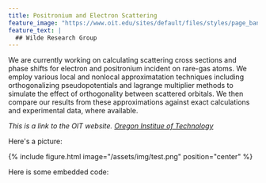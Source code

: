 ```yaml
---
title: Positronium and Electron Scattering
feature_image: "https://www.oit.edu/sites/default/files/styles/page_banner/public/2020-06/default-page-banner.png?h=10315cc0&itok=9yyqT75s"
feature_text: |
  ## Wilde Research Group
---
```


We are currently working on calculating scattering cross sections and phase shifts for electron and positronium incident on rare-gas atoms. We employ various local and nonlocal approximatation techniques including orthogonalizing pseudopotentials and lagrange multiplier methods to simulate the effect of orthogonality between scattered orbitals. We then compare our results from these approximations against exact calculations and experimental data, where available. 

_This is a link to the OIT website. [Oregon Institue of Technology](https://www.oit.edu/)_

Here's a picture:

{% include figure.html image="/assets/img/test.png" position="center" %}

Here is some embedded code:

<script src="https://gist.github.com/Positronium-Scattering/af840943e9c0aa16dc6e46599c9b22ef.js"></script>

